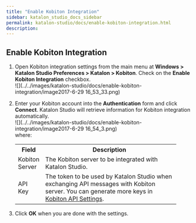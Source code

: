 ```yaml
---
title: "Enable Kobiton Integration" 
sidebar: katalon_studio_docs_sidebar
permalink: katalon-studio/docs/enable-kobiton-integration.html 
description: 
---
```

Enable Kobiton Integration
--------------------------

1.  Open Kobiton integration settings from the main menu at **Windows > Katalon Studio Preferences > Katalon > Kobiton**. Check on the **Enable Kobiton Integration** checkbox.  
    ![](../../images/katalon-studio/docs/enable-kobiton-integration/image2017-6-29 16_53_33.png)  
    
2.  Enter your Kobiton account into the **Authentication** form and click **Connect**. Katalon Studio will retrieve information for Kobiton integration automatically.  
    ![](../../images/katalon-studio/docs/enable-kobiton-integration/image2017-6-29 16_54_3.png)  
    where:
    
    <table class="wrapped relative-table confluenceTable" style="width: 90.5003%;"><colgroup><col style="width: 10.8763%;"><col style="width: 89.1237%;"></colgroup><tbody><tr class="xtr-0"><th class="xtd-0-0 confluenceTh">Field</th><th class="xtd-0-1 confluenceTh">Description</th></tr><tr class="xtr-1"><td class="xtd-1-0 confluenceTd">Kobiton Server</td><td class="xtd-1-1 confluenceTd">The Kobiton server to be integrated with Katalon Studio.</td></tr><tr class="xtr-2"><td class="xtd-2-0 confluenceTd">API Key</td><td class="xtd-2-1 confluenceTd">The token to be used by Katalon Studio when exchanging API messages with Kobiton server. You can generate more keys in <a class="external-link" href="https://portal.kobiton.com/settings/keys" rel="nofollow">Kobiton API Settings</a>.</td></tr></tbody></table>
    
      
      
    
3.  Click **OK** when you are done with the settings.